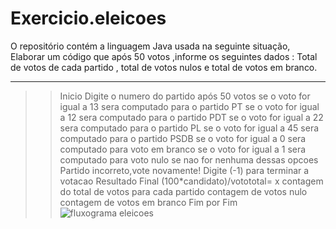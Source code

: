 # Exercicio.eleicoes
O repositório contém a linguagem Java usada na seguinte situação, Elaborar um código que após 50 votos ,informe os seguintes dados :  Total de votos de cada partido , total de votos nulos e total de votos em branco.
*************************************
>>Inicio
Digite o numero do partido 
após 50 votos 
se o voto for igual a 13 sera computado para o partido PT
se o voto for igual a 12 sera computado para o partido PDT
se o voto for igual a 22 sera computado para o partido PL
se o voto for igual a 45 sera computado para o partido PSDB
se o voto for igual a 0 sera computado para voto em branco
se o voto for igual a 1 sera computado para voto nulo
se nao for nenhuma dessas opcoes 
Partido incorreto,vote novamente!
Digite (-1) para terminar a votacao
Resultado Final
(100*candidato)/votototal= x
contagem do total de votos para cada partido
contagem de votos nulo
contagem de votos em branco
Fim por Fim
![fluxograma eleicoes](https://user-images.githubusercontent.com/99374140/169672964-0622f4a9-1054-4c21-a078-ddbca03ba42d.png)

